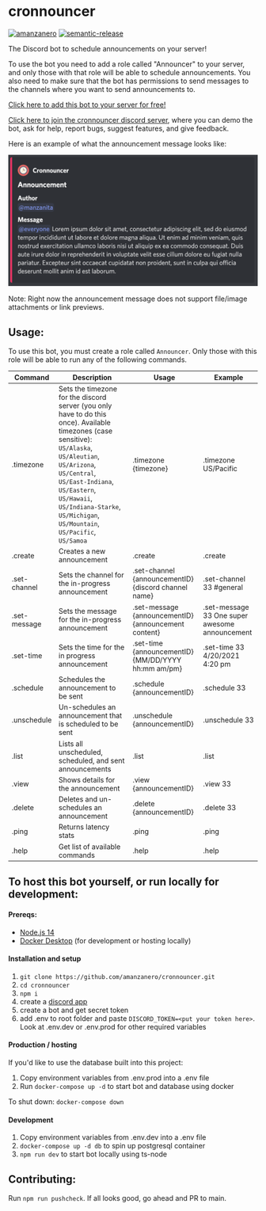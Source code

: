 # cronnouncer

[![amanzanero](https://circleci.com/gh/amanzanero/cronnouncer.svg?style=shield&circle-token=6a151431cce03f815aab981b640852910bc58991)](https://circleci.com/gh/amanzanero/cronnouncer)
[![semantic-release](https://img.shields.io/badge/%20%20%F0%9F%93%A6%F0%9F%9A%80-semantic--release-e10079.svg)](https://github.com/semantic-release/semantic-release)

The Discord bot to schedule announcements on your server!

To use the bot you need to add a role called "Announcer" to your server, and only those with that role will be able to schedule announcements. You also need to make sure that the bot has permissions to send messages to the channels where you want to send announcements to.

[Click here to add this bot to your server for free!](https://discord.com/api/oauth2/authorize?client_id=785700078287192096&permissions=248832&scope=bot)

[Click here to join the cronnouncer discord server](https://discord.gg/Y2WkzNS3p4), where you can demo the bot, ask for help, report bugs, suggest features, and give feedback.

Here is an example of what the announcement message looks like:

![Example announcement](https://raw.githubusercontent.com/amanzanero/cronnouncer/main/docs/img/example_announcement.png)

Note: Right now the announcement message does not support file/image attachments or link previews.

## Usage:

To use this bot, you must create a role called `Announcer`. Only those with this role will be able to run any of the following commands.

| Command | Description | Usage | Example |
| ------- | ----------- | ----- | ------- |
| .timezone | Sets the timezone for the discord server (you only have to do this once). Available timezones (case sensitive): `US/Alaska`, `US/Aleutian`, `US/Arizona`, `US/Central`, `US/East-Indiana`, `US/Eastern`, `US/Hawaii`, `US/Indiana-Starke`, `US/Michigan`, `US/Mountain`, `US/Pacific`, `US/Samoa` | .timezone {timezone} | .timezone US/Pacific |
| .create | Creates a new announcement | .create | .create |
| .set-channel | Sets the channel for the in-progress announcement | .set-channel {announcementID} {discord channel name} | .set-channel 33 #general |
| .set-message | Sets the message for the in-progress announcement | .set-message {announcementID} {announcement content} | .set-message 33 One super awesome announcement |
| .set-time | Sets the time for the in progress announcement | .set-time {announcementID} {MM/DD/YYYY hh:mm am/pm} | .set-time 33 4/20/2021 4:20 pm |
| .schedule | Schedules the announcement to be sent | .schedule {announcementID} | .schedule 33 |
| .unschedule | Un-schedules an announcement that is scheduled to be sent | .unschedule {announcementID} | .unschedule 33 |
| .list | Lists all unscheduled, scheduled, and sent announcements | .list | .list |
| .view | Shows details for the announcement | .view {announcementID} | .view 33 |
| .delete | Deletes and un-schedules an announcement | .delete {announcementID} | .delete 33 |
| .ping | Returns latency stats | .ping | .ping |
| .help | Get list of available commands | .help | .help |


## To host this bot yourself, or run locally for development:

#### Prereqs:

* [Node.js 14](https://nodejs.org/en/download/releases/)
* [Docker Desktop](https://www.docker.com/products/docker-desktop) (for development or hosting locally)

#### Installation and setup

1. `git clone https://github.com/amanzanero/cronnouncer.git`
2. `cd cronnouncer`
3. `npm i`
4. create a [discord app](https://discord.com/developers/applications)
5. create a bot and get secret token
6. add .env to root folder and paste `DISCORD_TOKEN=<put your token here>`. Look at .env.dev or .env.prod for other required variables

#### Production / hosting

If you'd like to use the database built into this project:

1. Copy environment variables from .env.prod into a .env file
2. Run `docker-compose up -d` to start bot and database using docker

To shut down: `docker-compose down`

#### Development

1. Copy environment variables from .env.dev into a .env file
2. `docker-compose up -d db` to spin up postgresql container
3. `npm run dev` to start bot locally using ts-node

## Contributing:

Run `npm run pushcheck`. If all looks good, go ahead and PR to main.
